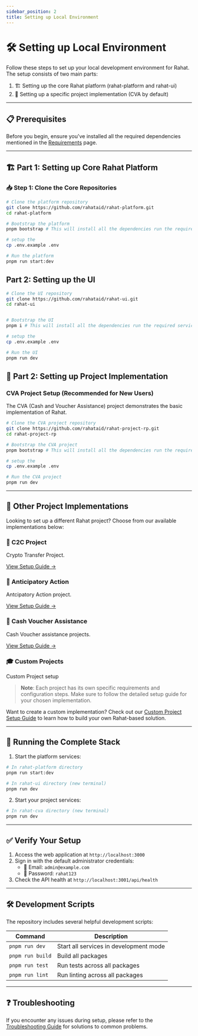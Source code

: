 ```yaml
---
sidebar_position: 2
title: Setting up Local Environment
---
```


# 🛠️ Setting up Local Environment

Follow these steps to set up your local development environment for Rahat. The setup consists of two main parts:

1. 🏗️ Setting up the core Rahat platform (rahat-platform and rahat-ui)
2. 🎯 Setting up a specific project implementation (CVA by default)

---

## 📋 Prerequisites

Before you begin, ensure you've installed all the required dependencies mentioned in the [Requirements](./Prerequisites) page.

---

## 🏗️ Part 1: Setting up Core Rahat Platform

### 📥 Step 1: Clone the Core Repositories

```bash
# Clone the platform repository
git clone https://github.com/rahataid/rahat-platform.git
cd rahat-platform

# Bootstrap the platform
pnpm bootstrap # This will install all the dependencies run the required services and build the platform

# setup the 
cp .env.example .env

# Run the platform
pnpm run start:dev
```
## Part 2: Setting up the UI

```bash
# Clone the UI repository
git clone https://github.com/rahataid/rahat-ui.git
cd rahat-ui


# Bootstrap the UI
pnpm i # This will install all the dependencies run the required services and build the UI

# setup the 
cp .env.example .env

# Run the UI
pnpm run dev
```


## 🎯 Part 2: Setting up Project Implementation

### CVA Project Setup (Recommended for New Users)

The CVA (Cash and Voucher Assistance) project demonstrates the basic implementation of Rahat.

```bash
# Clone the CVA project repository
git clone https://github.com/rahataid/rahat-project-rp.git
cd rahat-project-rp

# Bootstrap the CVA project
pnpm bootstrap # This will install all the dependencies run the required services and build the CVA project

# setup the 
cp .env.example .env

# Run the CVA project
pnpm run dev
```


---

## 🎨 Other Project Implementations

Looking to set up a different Rahat project? Choose from our available implementations below:

<div class="card-container">

<div class="project-card">

### 🌾 C2C Project
Crypto Transfer Project.

[View Setup Guide →](../Project-Modules/Crypto-to-Crypto/Installation)
</div>

<div class="project-card">

### 💝 Anticipatory Action
Antcipatory Action project.

[View Setup Guide →](../Project-Modules/Anticipatory-Action/Installation)
</div>

<div class="project-card">

### 🏥 Cash Voucher Assistance
Cash Voucher assistance projects.

[View Setup Guide →](../Project-Modules/Cash-Voucher-Assistance/Installation)
</div>

<div class="project-card">

### 🎓 Custom Projects
Custom Project setup


</div>

</div>

> **Note**: Each project has its own specific requirements and configuration steps. Make sure to follow the detailed setup guide for your chosen implementation.

Want to create a custom implementation? Check out our [Custom Project Setup Guide](../Project-Specific-Setup/custom-implementation.md) to learn how to build your own Rahat-based solution.

---

## 🚀 Running the Complete Stack

1. Start the platform services:
```bash
# In rahat-platform directory
pnpm run start:dev

# In rahat-ui directory (new terminal)
pnpm run dev
```

2. Start your project services:
```bash
# In rahat-cva directory (new terminal)
pnpm run dev
```

---

## ✅ Verify Your Setup

1. Access the web application at `http://localhost:3000`
2. Sign in with the default administrator credentials:
   * 👤 Email: `admin@example.com`
   * 🔑 Password: `rahat123`
3. Check the API health at `http://localhost:3001/api/health`

---

## 🛠️ Development Scripts

The repository includes several helpful development scripts:

| Command | Description |
|---------|------------|
| `pnpm run dev` | Start all services in development mode |
| `pnpm run build` | Build all packages |
| `pnpm run test` | Run tests across all packages |
| `pnpm run lint` | Run linting across all packages |

---

## ❓ Troubleshooting

If you encounter any issues during setup, please refer to the [Troubleshooting Guide](./troubleshoot.md) for solutions to common problems.

